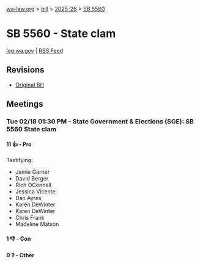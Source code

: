 [wa-law.org](/) > [bill](/bill/) > [2025-26](/bill/2025-26/) > [SB 5560](/bill/2025-26/sb/5560/)

# SB 5560 - State clam
[leg.wa.gov](https://app.leg.wa.gov/billsummary?BillNumber=5560&Year=2025&Initiative=false) | [RSS Feed](./rss.xml)

## Revisions
* [Original Bill](1/)

## Meetings
### Tue 02/18 01:30 PM - State Government & Elections (SGE): SB 5560 State clam
#### 11 👍 - Pro
Testifying:
* Jamie Garner
* David Berger
* Rich OConnell
* Jessica Vicente
* Dan Ayres
* Karen DeWinter
* Karen DeWinter
* Chris Frank
* Madeline Matson

#### 1 👎 - Con

#### 0 ❓ - Other
